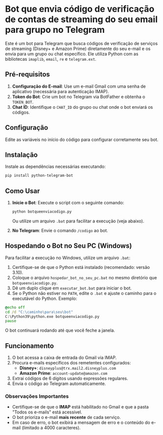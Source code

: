 # Bot que envia código de verificação de contas de streaming do seu email para grupo no Telegram

Este é um bot para Telegram que busca códigos de verificação de serviços de streaming (Disney+ e Amazon Prime) diretamente do seu e-mail e os envia para um grupo ou chat específico. Ele utiliza Python com as bibliotecas `imaplib`, `email`, `re` e `telegram.ext`.

## Pré-requisitos

1. **Configuração do E-mail**: Use um e-mail Gmail com uma senha de aplicativo (necessária para autenticação IMAP).
2. **Token do Bot**: Crie um bot no Telegram via BotFather e obtenha o `TOKEN_BOT`.
3. **Chat ID**: Identifique o `CHAT_ID` do grupo ou chat onde o bot enviará os códigos.

## Configuração

Edite as variáveis no início do código para configurar corretamente seu bot.

## Instalação

Instale as dependências necessárias executando:

```sh
pip install python-telegram-bot
```

## Como Usar

1. **Inicie o Bot**: Execute o script com o seguinte comando:

   ```sh
   python botqueenviacodigo.py
   ```
   
   Ou utilize um arquivo `.bat` para facilitar a execução (veja abaixo).

2. **No Telegram**: Envie o comando `/codigo` ao bot.

## Hospedando o Bot no Seu PC (Windows)

Para facilitar a execução no Windows, utilize um arquivo `.bat`:

1. Certifique-se de que o Python está instalado (recomendado: versão 3.10).
2. Coloque o arquivo `hospedar_bot_no_seu_pc.bat` no mesmo diretório que `botqueenviacodigo.py`.
3. Dê um duplo clique em `executar_bot.bat` para iniciar o bot.
4. Se o Python não estiver no `PATH`, edite o `.bat` e ajuste o caminho para o executável do Python. Exemplo:

```bat
@echo off
cd /d "C:\caminho\para\seu\bot"
C:\Python39\python.exe botqueenviacodigo.py
pause
```

O bot continuará rodando até que você feche a janela.

## Funcionamento

1. O bot acessa a caixa de entrada do Gmail via IMAP.
2. Procura e-mails específicos dos remetentes configurados:
   - **Disney+**: `disneyplus@trx.mail2.disneyplus.com`
   - **Amazon Prime**: `account-update@amazon.com`
3. Extrai códigos de 6 dígitos usando expressões regulares.
4. Envia o código ao Telegram automaticamente.

### Observações Importantes

- Certifique-se de que o **IMAP** está habilitado no Gmail e que a pasta "Todos os e-mails" está acessível.
- O bot prioriza o e-mail **mais recente** de cada serviço.
- Em caso de erro, o bot exibirá a mensagem de erro e o conteúdo do e-mail (limitado a 4000 caracteres).
